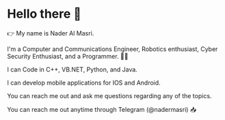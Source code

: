 # Hello there 👋
👉 My name is Nader Al Masri. 

I'm a Computer and Communications Engineer, Robotics enthusiast, Cyber Security Enthusiast, and a Programmer. 👷‍♂️

I can Code in C++, VB.NET, Python, and Java.

I can develop mobile applications for IOS and Android.

You can reach me out and ask me questions regarding any of the topics.

You can reach me out anytime through Telegram (@nadermasri) 📥 
